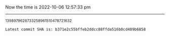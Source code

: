 Now the time is 2022-10-06 12:57:33 pm

---

<small>1398979628733258961510478721632</small>

```txt
Latest commit SHA is: b371e2c55bffeb2ddcc88ffda516b0cd489b6858
```
